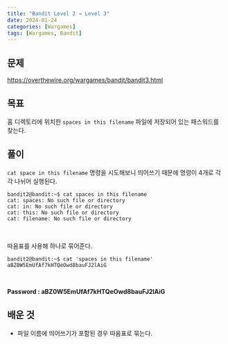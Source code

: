```yaml
---
title: "Bandit Level 2 → Level 3"
date: 2024-01-24
categories: [Wargames]
tags: [Wargames, Bandit]
---
```

## 문제
<https://overthewire.org/wargames/bandit/bandit3.html>
 
## 목표
홈 디렉토리에 위치한 `spaces in this filename` 파일에 저장되어 있는 패스워드를 찾는다.

## 풀이
`cat space in this filename` 명령을 시도해보니 띄어쓰기 때문에 명령이 4개로 각각 나뉘어 실행된다.

```shell
bandit2@bandit:~$ cat spaces in this filename
cat: spaces: No such file or directory
cat: in: No such file or directory
cat: this: No such file or directory
cat: filename: No such file or directory
```  
&nbsp;  

따옴표를 사용해 하나로 묶어준다.

```
bandit2@bandit:~$ cat 'spaces in this filename'
aBZ0W5EmUfAf7kHTQeOwd8bauFJ2lAiG
```  
&nbsp;  

**Password : aBZ0W5EmUfAf7kHTQeOwd8bauFJ2lAiG**

## 배운 것
- 파일 이름에 띄어쓰기가 포함된 경우 따옴표로 묶는다.